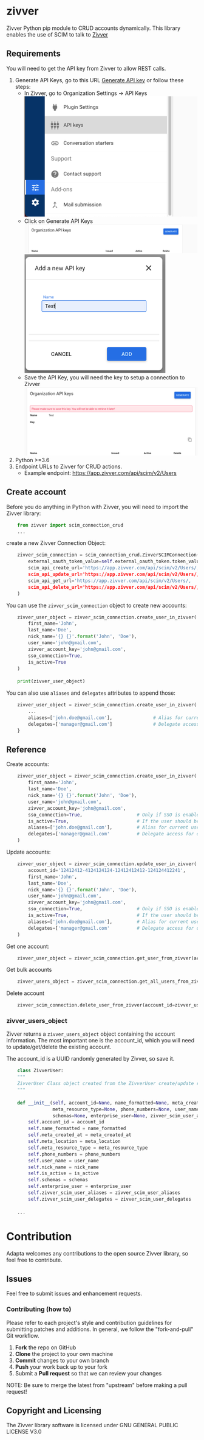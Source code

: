 # zivver
Zivver Python pip module to CRUD accounts dynamically.
This library enables the use of SCIM to talk to [Zivver](https://www.zivver.com)

## Requirements
You will need to get the API key from Zivver to allow REST calls.

1. Generate API Keys, go to this URL [Generate API key](https://app.zivver.com/organization/api-keys)
or follow these steps:
   * In Zivver, go to Organization Settings -> API Keys
     ![Organization Settings API Keys](./images/zivver1.png "Organization Settings API Keys")
   * Click on Generate API Keys
     ![Generate API Keys](./images/zivver2.png "Generate API Keys")
     ![Generate API Keys](./images/zivver3.png "Generate API Keys")
   * Save the API Key, you will need the key to setup a connection to Zivver
     ![API Key](./images/zivver4.png "API Key")
2. Python >=3.6
3. Endpoint URLs to Zivver for CRUD actions.
   * Example endpoint: https://app.zivver.com/api/scim/v2/Users
    

## Create account
Before you do anything in Python with Zivver, you will need to import the Zivver library:

```python
    from zivver import scim_connection_crud
    ...
```

create a new Zivver Connection Object:

```python
    zivver_scim_connection = scim_connection_crud.ZivverSCIMConnection(
        external_oauth_token_value=self.external_oauth_token.token_value,  # Generated API key
        scim_api_create_url='https://app.zivver.com/api/scim/v2/Users/,     # Endpoint URL from Zivver
        scim_api_update_url='https://app.zivver.com/api/scim/v2/Users/,     # Endpoint URL from Zivver
        scim_api_get_url='https://app.zivver.com/api/scim/v2/Users/,        # Endpoint URL from Zivver
        scim_api_delete_url='https://app.zivver.com/api/scim/v2/Users/,     # Endpoint URL from Zivver
    )
```

You can use the `zivver_scim_connection` object to create new accounts:

```python
    zivver_user_object = zivver_scim_connection.create_user_in_zivver(
        first_name='John',
        last_name='Doe',
        nick_name='{} {}'.format('John', 'Doe'),
        user_name='john@gmail.com',
        zivver_account_key='john@gmail.com',
        sso_connection=True,                                            # Only if SSO is enabled
        is_active=True                                                  # If the user should be active upon creation
    )

    print(zivver_user_object)                                           # Prints a json represetation of the object
```

You can also use `aliases` and `delegates` attributes to append those:

```python
    zivver_user_object = zivver_scim_connection.create_user_in_zivver(
        ...
        aliases=['john.doe@gmail.com'],               # Alias for current user
        delegates=['manager@gmail.com']               # Delegate access for other users
    }
```

## Reference
Create accounts:

```python
    zivver_user_object = zivver_scim_connection.create_user_in_zivver(
        first_name='John',
        last_name='Doe',
        nick_name='{} {}'.format('John', 'Doe'),
        user_name='john@gmail.com',
        zivver_account_key='john@gmail.com',
        sso_connection=True,                    # Only if SSO is enabled
        is_active=True,                         # If the user should be active upon creation
        aliases=['john.doe@gmail.com'],         # Alias for current user
        delegates=['manager@gmail.com'          # Delegate access for other users    
    )
```
Update accounts:

```python
    zivver_user_object = zivver_scim_connection.update_user_in_zivver(
        account_id='12412412-4124124124-12412412412-124124412241',
        first_name='John',
        last_name='Doe',
        nick_name='{} {}'.format('John', 'Doe'),
        user_name='john@gmail.com',
        zivver_account_key='john@gmail.com',
        sso_connection=True,                    # Only if SSO is enabled
        is_active=True,                         # If the user should be active upon creation
        aliases=['john.doe@gmail.com'],         # Alias for current user
        delegates=['manager@gmail.com'          # Delegate access for other users    
    )
```


Get one account:

```python
    zivver_user_object = zivver_scim_connection.get_user_from_zivver(account_id=zivver_user_object.account_id)
```
Get bulk accounts

```python
    zivver_users_object = zivver_scim_connection.get_all_users_from_zivver()
```
Delete account

```python
    zivver_scim_connection.delete_user_from_zivver(account_id=zivver_user_object.account_id)
```

### zivver_users_object
Zivver returns a `zivver_users_object` object containing the account information.
The most important one is the account_id, which you will need to update/get/delete the existing account.

The account_id is a UUID randomly generated by Zivver, so save it.

```python
    class ZivverUser:
    """
    ZivverUser Class object created from the ZivverUser create/update response
    """

    def __init__(self, account_id=None, name_formatted=None, meta_created_at=None, meta_location=None,
                 meta_resource_type=None, phone_numbers=None, user_name=None, nick_name=None, is_active=False,
                 schemas=None, enterprise_user=None, zivver_scim_user_aliases=None, zivver_scim_user_delegates=None):
        self.account_id = account_id
        self.name_formatted = name_formatted
        self.meta_created_at = meta_created_at
        self.meta_location = meta_location
        self.meta_resource_type = meta_resource_type
        self.phone_numbers = phone_numbers
        self.user_name = user_name
        self.nick_name = nick_name
        self.is_active = is_active
        self.schemas = schemas
        self.enterprise_user = enterprise_user
        self.zivver_scim_user_aliases = zivver_scim_user_aliases
        self.zivver_scim_user_delegates = zivver_scim_user_delegates

    ...
```

# Contribution
Adapta welcomes any contributions to the open source Zivver library, so feel free to contribute.

## Issues
Feel free to submit issues and enhancement requests.

### Contributing (how to)
Please refer to each project's style and contribution guidelines for submitting patches and additions. In general, we follow the "fork-and-pull" Git workflow.

1. **Fork** the repo on GitHub
2. **Clone** the project to your own machine
3. **Commit** changes to your own branch
4. **Push** your work back up to your fork
5. Submit a **Pull request** so that we can review your changes

NOTE: Be sure to merge the latest from "upstream" before making a pull request!

## Copyright and Licensing
The Zivver library software is licensed under GNU GENERAL PUBLIC LICENSE V3.0
